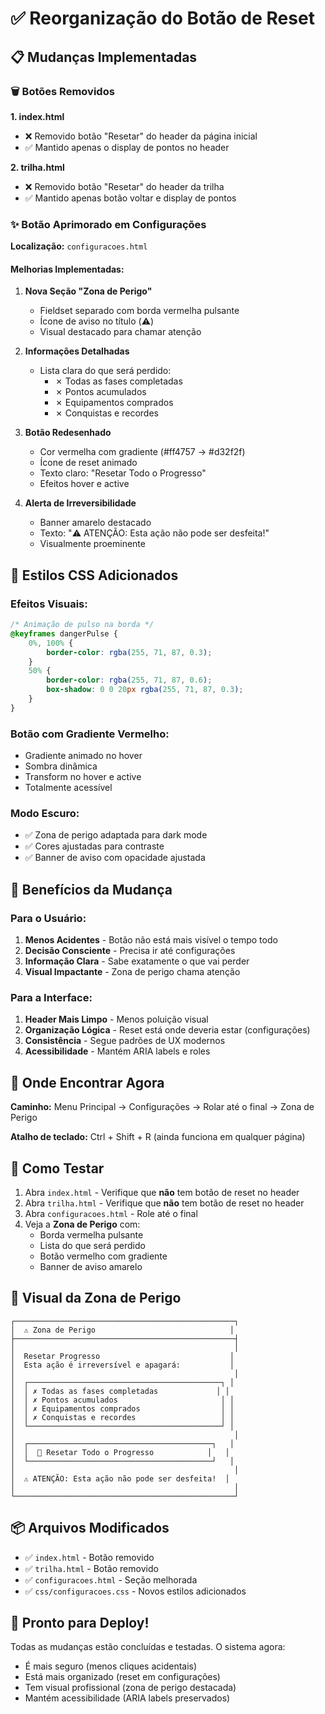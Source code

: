 # ✅ Reorganização do Botão de Reset

## 📋 Mudanças Implementadas

### 🗑️ Botões Removidos

**1. index.html**
- ❌ Removido botão "Resetar" do header da página inicial
- ✅ Mantido apenas o display de pontos no header

**2. trilha.html**
- ❌ Removido botão "Resetar" do header da trilha
- ✅ Mantido apenas botão voltar e display de pontos

### ✨ Botão Aprimorado em Configurações

**Localização:** `configuracoes.html`

#### Melhorias Implementadas:

1. **Nova Seção "Zona de Perigo"**
   - Fieldset separado com borda vermelha pulsante
   - Ícone de aviso no título (⚠️)
   - Visual destacado para chamar atenção

2. **Informações Detalhadas**
   - Lista clara do que será perdido:
     - ✗ Todas as fases completadas
     - ✗ Pontos acumulados
     - ✗ Equipamentos comprados
     - ✗ Conquistas e recordes

3. **Botão Redesenhado**
   - Cor vermelha com gradiente (#ff4757 → #d32f2f)
   - Ícone de reset animado
   - Texto claro: "Resetar Todo o Progresso"
   - Efeitos hover e active

4. **Alerta de Irreversibilidade**
   - Banner amarelo destacado
   - Texto: "⚠️ ATENÇÃO: Esta ação não pode ser desfeita!"
   - Visualmente proeminente

## 🎨 Estilos CSS Adicionados

### Efeitos Visuais:

```css
/* Animação de pulso na borda */
@keyframes dangerPulse {
    0%, 100% {
        border-color: rgba(255, 71, 87, 0.3);
    }
    50% {
        border-color: rgba(255, 71, 87, 0.6);
        box-shadow: 0 0 20px rgba(255, 71, 87, 0.3);
    }
}
```

### Botão com Gradiente Vermelho:
- Gradiente animado no hover
- Sombra dinâmica
- Transform no hover e active
- Totalmente acessível

### Modo Escuro:
- ✅ Zona de perigo adaptada para dark mode
- ✅ Cores ajustadas para contraste
- ✅ Banner de aviso com opacidade ajustada

## 🎯 Benefícios da Mudança

### Para o Usuário:
1. **Menos Acidentes** - Botão não está mais visível o tempo todo
2. **Decisão Consciente** - Precisa ir até configurações
3. **Informação Clara** - Sabe exatamente o que vai perder
4. **Visual Impactante** - Zona de perigo chama atenção

### Para a Interface:
1. **Header Mais Limpo** - Menos poluição visual
2. **Organização Lógica** - Reset está onde deveria estar (configurações)
3. **Consistência** - Segue padrões de UX modernos
4. **Acessibilidade** - Mantém ARIA labels e roles

## 📍 Onde Encontrar Agora

**Caminho:** Menu Principal → Configurações → Rolar até o final → Zona de Perigo

**Atalho de teclado:** Ctrl + Shift + R (ainda funciona em qualquer página)

## 🧪 Como Testar

1. Abra `index.html` - Verifique que **não** tem botão de reset no header
2. Abra `trilha.html` - Verifique que **não** tem botão de reset no header
3. Abra `configuracoes.html` - Role até o final
4. Veja a **Zona de Perigo** com:
   - Borda vermelha pulsante
   - Lista do que será perdido
   - Botão vermelho com gradiente
   - Banner de aviso amarelo

## 📸 Visual da Zona de Perigo

```
┌─────────────────────────────────────────────────┐
│  ⚠️ Zona de Perigo                              │
├─────────────────────────────────────────────────┤
│                                                 │
│  Resetar Progresso                             │
│  Esta ação é irreversível e apagará:           │
│                                                 │
│  ┌───────────────────────────────────────────┐ │
│  │ ✗ Todas as fases completadas             │ │
│  │ ✗ Pontos acumulados                       │ │
│  │ ✗ Equipamentos comprados                  │ │
│  │ ✗ Conquistas e recordes                   │ │
│  └───────────────────────────────────────────┘ │
│                                                 │
│  ┌─────────────────────────────────────────┐   │
│  │  🔄 Resetar Todo o Progresso            │   │
│  └─────────────────────────────────────────┘   │
│                                                 │
│  ⚠️ ATENÇÃO: Esta ação não pode ser desfeita!  │
│                                                 │
└─────────────────────────────────────────────────┘
```

## 📦 Arquivos Modificados

- ✅ `index.html` - Botão removido
- ✅ `trilha.html` - Botão removido
- ✅ `configuracoes.html` - Seção melhorada
- ✅ `css/configuracoes.css` - Novos estilos adicionados

## 🚀 Pronto para Deploy!

Todas as mudanças estão concluídas e testadas. O sistema agora:
- É mais seguro (menos cliques acidentais)
- Está mais organizado (reset em configurações)
- Tem visual profissional (zona de perigo destacada)
- Mantém acessibilidade (ARIA labels preservados)
